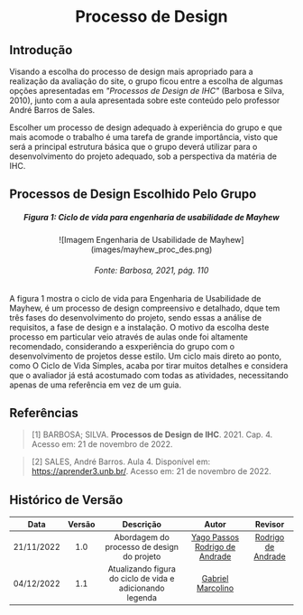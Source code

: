<h1 align="center">Processo de Design</h1>
 
## Introdução
Visando a escolha do processo de design mais apropriado para a realização da avaliação do site, o grupo ficou entre a escolha de algumas opções apresentadas em *"Processos de Design de IHC"* (Barbosa e Silva, 2010), junto com a aula apresentada sobre este conteúdo pelo professor André Barros de Sales.

Escolher um processo de design adequado à experiência do grupo e que mais acomode o trabalho é uma tarefa de grande importância, visto que será a principal estrutura básica que o grupo deverá utilizar para o desenvolvimento do projeto adequado, sob a perspectiva da matéria de IHC.

## Processos de Design Escolhido Pelo Grupo
<center>
    <figcaption align='center'>
        <h5><b>Figura 1:</b> Ciclo de vida para engenharia de usabilidade	de Mayhew
    </figcaption>
    ![Imagem Engenharia de Usabilidade	de Mayhew](images/mayhew_proc_des.png)
    <figcaption align='center'>
        <h6>Fonte: Barbosa, 2021, pág. 110
    </figcaption>
</center>

A figura 1 mostra o ciclo de vida para Engenharia de Usabilidade de Mayhew, é um processo de design compreensivo e detalhado, dque tem três fases do desenvolvimento do projeto, sendo essas a análise de requisitos, a fase de design e a instalação. O motivo da escolha deste processo em particular veio através de aulas onde foi altamente recomendado, considerando a esxperiência do grupo com o desenvolvimento de projetos desse estilo. Um ciclo mais direto ao ponto, como O Ciclo de Vida Simples, acaba por tirar muitos detalhes e considera que o avaliador já está acostumado com todas as atividades, necessitando apenas de uma referência em vez de um guia.

## Referências

> [1] BARBOSA; SILVA. **Processos de Design de IHC**. 2021. Cap. 4. Acesso em: 21 de novembro de 2022.

> [2] SALES, André Barros. Aula 4. Disponível em: <https://aprender3.unb.br/>. Acesso em: 21 de novembro de 2022.

## Histórico de Versão

|  Data  | Versão | Descrição | Autor | Revisor |
| :----: | :----: | :-------: | :---: | :--------:|
| 21/11/2022 | 1.0 | Abordagem do processo de design do projeto | [Yago Passos](https://github.com/yagompassos) [Rodrigo de Andrade](https://github.com/OrlandiRodrigo)  | [Rodrigo de Andrade](https://github.com/OrlandiRodrigo) |
| 04/12/2022 | 1.1 | Atualizando figura do ciclo de vida e adicionando legenda | [Gabriel Marcolino](https://github.com/GabrielMR360) | |